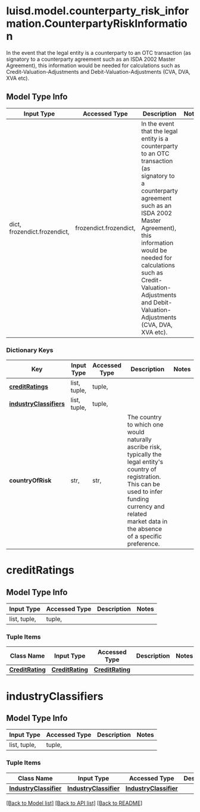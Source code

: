 # luisd.model.counterparty_risk_information.CounterpartyRiskInformation

In the event that the legal entity is a counterparty to an OTC transaction  (as signatory to a counterparty agreement such as an ISDA 2002 Master Agreement),  this information would be needed for calculations  such as Credit-Valuation-Adjustments and Debit-Valuation-Adjustments (CVA, DVA, XVA etc).

## Model Type Info
Input Type | Accessed Type | Description | Notes
------------ | ------------- | ------------- | -------------
dict, frozendict.frozendict,  | frozendict.frozendict,  | In the event that the legal entity is a counterparty to an OTC transaction  (as signatory to a counterparty agreement such as an ISDA 2002 Master Agreement),  this information would be needed for calculations  such as Credit-Valuation-Adjustments and Debit-Valuation-Adjustments (CVA, DVA, XVA etc). | 

### Dictionary Keys
Key | Input Type | Accessed Type | Description | Notes
------------ | ------------- | ------------- | ------------- | -------------
**[creditRatings](#creditRatings)** | list, tuple,  | tuple,  |  | 
**[industryClassifiers](#industryClassifiers)** | list, tuple,  | tuple,  |  | 
**countryOfRisk** | str,  | str,  | The country to which one would naturally ascribe risk, typically the legal entity&#x27;s country of registration. This can be used to infer funding currency and related market data in the absence of a specific preference. | 

# creditRatings

## Model Type Info
Input Type | Accessed Type | Description | Notes
------------ | ------------- | ------------- | -------------
list, tuple,  | tuple,  |  | 

### Tuple Items
Class Name | Input Type | Accessed Type | Description | Notes
------------- | ------------- | ------------- | ------------- | -------------
[**CreditRating**](CreditRating.md) | [**CreditRating**](CreditRating.md) | [**CreditRating**](CreditRating.md) |  | 

# industryClassifiers

## Model Type Info
Input Type | Accessed Type | Description | Notes
------------ | ------------- | ------------- | -------------
list, tuple,  | tuple,  |  | 

### Tuple Items
Class Name | Input Type | Accessed Type | Description | Notes
------------- | ------------- | ------------- | ------------- | -------------
[**IndustryClassifier**](IndustryClassifier.md) | [**IndustryClassifier**](IndustryClassifier.md) | [**IndustryClassifier**](IndustryClassifier.md) |  | 

[[Back to Model list]](../../README.md#documentation-for-models) [[Back to API list]](../../README.md#documentation-for-api-endpoints) [[Back to README]](../../README.md)

